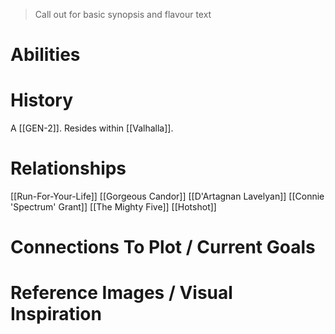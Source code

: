 > Call out for basic synopsis and flavour text

# Abilities

# History
A [[GEN-2]].
Resides within [[Valhalla]].
# Relationships
[[Run-For-Your-Life]]
[[Gorgeous Candor]]
[[D'Artagnan Lavelyan]]
[[Connie 'Spectrum' Grant]]
[[The Mighty Five]]
[[Hotshot]]

# Connections To Plot / Current Goals

# Reference Images / Visual Inspiration